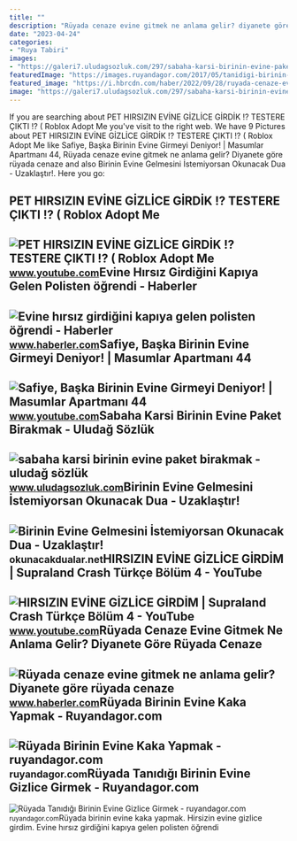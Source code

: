 ```yaml
---
title: ""
description: "Rüyada cenaze evine gitmek ne anlama gelir? diyanete göre rüyada cenaze"
date: "2023-04-24"
categories:
- "Ruya Tabiri"
images:
- "https://galeri7.uludagsozluk.com/297/sabaha-karsi-birinin-evine-paket-birakmak_474112.jpg"
featuredImage: "https://images.ruyandagor.com/2017/05/tanidigi-birinin-evine-gizlice-girmek-1459.jpg"
featured_image: "https://i.hbrcdn.com/haber/2022/09/28/ruyada-cenaze-evine-gitmek-ne-anlama-gelir-15316438_2249_amp.jpg"
image: "https://galeri7.uludagsozluk.com/297/sabaha-karsi-birinin-evine-paket-birakmak_474112.jpg"
---
```


If you are searching about PET HIRSIZIN EVİNE GİZLİCE GİRDİK !? TESTERE ÇIKTI !? ( Roblox Adopt Me you've visit to the right web. We have 9 Pictures about PET HIRSIZIN EVİNE GİZLİCE GİRDİK !? TESTERE ÇIKTI !? ( Roblox Adopt Me like Safiye, Başka Birinin Evine Girmeyi Deniyor! | Masumlar Apartmanı 44, Rüyada cenaze evine gitmek ne anlama gelir? Diyanete göre rüyada cenaze and also Birinin Evine Gelmesini İstemiyorsan Okunacak Dua - Uzaklaştır!. Here you go:

PET HIRSIZIN EVİNE GİZLİCE GİRDİK !? TESTERE ÇIKTI !? ( Roblox Adopt Me
-----------------------------------------------------------------------

 ![PET HIRSIZIN EVİNE GİZLİCE GİRDİK !? TESTERE ÇIKTI !? ( Roblox Adopt Me](https://i.ytimg.com/vi/-itGhgmswzQ/maxresdefault.jpg) <small>www.youtube.com</small>Evine Hırsız Girdiğini Kapıya Gelen Polisten öğrendi - Haberler
---------------------------------------------------------------

 ![Evine hırsız girdiğini kapıya gelen polisten öğrendi - Haberler](https://i.hbrcdn.com/haber/2019/08/03/evine-hirsiz-girdigini-kapiya-gelen-polisten-12301128_amp.jpg) <small>www.haberler.com</small>Safiye, Başka Birinin Evine Girmeyi Deniyor! | Masumlar Apartmanı 44
--------------------------------------------------------------------

 ![Safiye, Başka Birinin Evine Girmeyi Deniyor! | Masumlar Apartmanı 44](https://i.ytimg.com/vi/T-EA86WWI1g/maxresdefault.jpg) <small>www.youtube.com</small>Sabaha Karsi Birinin Evine Paket Birakmak - Uludağ Sözlük
---------------------------------------------------------

 ![sabaha karsi birinin evine paket birakmak - uludağ sözlük](https://galeri7.uludagsozluk.com/297/sabaha-karsi-birinin-evine-paket-birakmak_474112.jpg) <small>www.uludagsozluk.com</small>Birinin Evine Gelmesini İstemiyorsan Okunacak Dua - Uzaklaştır!
---------------------------------------------------------------

 ![Birinin Evine Gelmesini İstemiyorsan Okunacak Dua - Uzaklaştır!](https://okunacakdualar.net/wp-content/uploads/2023/05/Birinin-Evine-Gelmesini-Istemiyorsan-Okunacak-Dua.jpg) <small>okunacakdualar.net</small>HIRSIZIN EVİNE GİZLİCE GİRDİM | Supraland Crash Türkçe Bölüm 4 - YouTube
------------------------------------------------------------------------

 ![HIRSIZIN EVİNE GİZLİCE GİRDİM | Supraland Crash Türkçe Bölüm 4 - YouTube](https://i.ytimg.com/vi/JF9LvRXk-mQ/maxresdefault.jpg) <small>www.youtube.com</small>Rüyada Cenaze Evine Gitmek Ne Anlama Gelir? Diyanete Göre Rüyada Cenaze
-----------------------------------------------------------------------

 ![Rüyada cenaze evine gitmek ne anlama gelir? Diyanete göre rüyada cenaze](https://i.hbrcdn.com/haber/2022/09/28/ruyada-cenaze-evine-gitmek-ne-anlama-gelir-15316438_2249_amp.jpg) <small>www.haberler.com</small>Rüyada Birinin Evine Kaka Yapmak - Ruyandagor.com
-------------------------------------------------

 ![Rüyada Birinin Evine Kaka Yapmak - ruyandagor.com](https://images.ruyandagor.com/2017/05/birinin-evine-kaka-yapmak-2334.jpg) <small>ruyandagor.com</small>Rüyada Tanıdığı Birinin Evine Gizlice Girmek - Ruyandagor.com
-------------------------------------------------------------

 ![Rüyada Tanıdığı Birinin Evine Gizlice Girmek - ruyandagor.com](https://images.ruyandagor.com/2017/05/tanidigi-birinin-evine-gizlice-girmek-1459.jpg) <small>ruyandagor.com</small>Rüyada birinin evine kaka yapmak. Hirsizin evi̇ne gi̇zli̇ce gi̇rdi̇m. Evine hırsız girdiğini kapıya gelen polisten öğrendi
